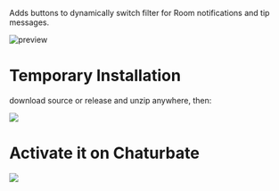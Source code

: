 Adds buttons to dynamically switch filter for Room notifications and tip messages.

![preview](https://github.com/CBFilter/Chaturbate-Filter-Extension/assets/148009553/78efaa73-80c6-4bdb-ae10-573534b6dc5b)

# Temporary Installation
download source or release and unzip anywhere, then:

![](https://github.com/CBFilter/Chaturbate-Filter-Extension/assets/148009553/72f88796-f8b0-436b-9647-8dc71e8e779b)

# Activate it on Chaturbate
![](https://github.com/CBFilter/Chaturbate-Filter-Extension/assets/148009553/0079f327-acda-415d-9043-0c7df3541bb9)
